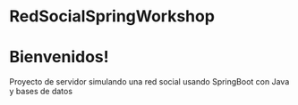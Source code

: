 # RedSocialSpringWorkshop
# Bienvenidos!
Proyecto de servidor simulando una red social usando SpringBoot con Java y bases de datos
